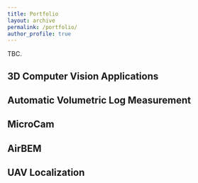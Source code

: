 ```yaml
---
title: Portfolio
layout: archive
permalink: /portfolio/
author_profile: true
---
```

TBC.
## 3D Computer Vision Applications

## Automatic Volumetric Log Measurement

## MicroCam

## AirBEM

## UAV Localization